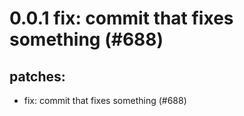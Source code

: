 # 0.0.1 fix: commit that fixes something (#688)

## patches:
* fix: commit that fixes something (#688)

